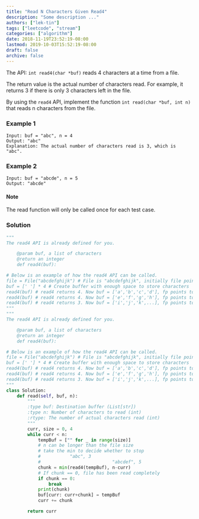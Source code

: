 ```yaml
---
title: "Read N Characters Given Read4"
description: "Some description ..."
authors: ["lek-tin"]
tags: ["leetcode", "stream"]
categories: ["algorithm"]
date: 2018-11-19T23:52:19-08:00
lastmod: 2019-10-03T15:52:19-08:00
draft: false
archive: false
---
```

The API: `int read4(char *buf)` reads 4 characters at a time from a file.

The return value is the actual number of characters read. For example, it returns 3 if there is only 3 characters left in the file.

By using the `read4` API, implement the function `int read(char *buf, int n) `that reads n characters from the file.

### Example 1
```
Input: buf = "abc", n = 4
Output: "abc"
Explanation: The actual number of characters read is 3, which is "abc".
```
### Example 2
```
Input: buf = "abcde", n = 5
Output: "abcde"
```
#### Note
The read function will only be called once for each test case.
### Solution
```python
"""
The read4 API is already defined for you.

    @param buf, a list of characters
    @return an integer
    def read4(buf):

# Below is an example of how the read4 API can be called.
file = File("abcdefghijk") # File is "abcdefghijk", initially file pointer (fp) points to 'a'
buf = [' '] * 4 # Create buffer with enough space to store characters
read4(buf) # read4 returns 4. Now buf = ['a','b','c','d'], fp points to 'e'
read4(buf) # read4 returns 4. Now buf = ['e','f','g','h'], fp points to 'i'
read4(buf) # read4 returns 3. Now buf = ['i','j','k',...], fp points to end of file
"""
"""
The read4 API is already defined for you.

    @param buf, a list of characters
    @return an integer
    def read4(buf):

# Below is an example of how the read4 API can be called.
file = File("abcdefghijk") # File is "abcdefghijk", initially file pointer (fp) points to 'a'
buf = [' '] * 4 # Create buffer with enough space to store characters
read4(buf) # read4 returns 4. Now buf = ['a','b','c','d'], fp points to 'e'
read4(buf) # read4 returns 4. Now buf = ['e','f','g','h'], fp points to 'i'
read4(buf) # read4 returns 3. Now buf = ['i','j','k',...], fp points to end of file
"""
class Solution:
    def read(self, buf, n):
        """
        :type buf: Destination buffer (List[str])
        :type n: Number of characters to read (int)
        :rtype: The number of actual characters read (int)
        """
        curr, size = 0, 4
        while curr < n:
            tempBuf = ["" for _ in range(size)]
            # n can be longer than the file size
            # take the min to decide whether to stop
            #           "abc", 3
            #                           "abcdef", 5
            chunk = min(read4(tempBuf), n-curr)
            # If chunk == 0, file has been read completely
            if chunk == 0:
                break
            print(chunk)
            buf[curr: curr+chunk] = tempBuf
            curr += chunk

        return curr
```